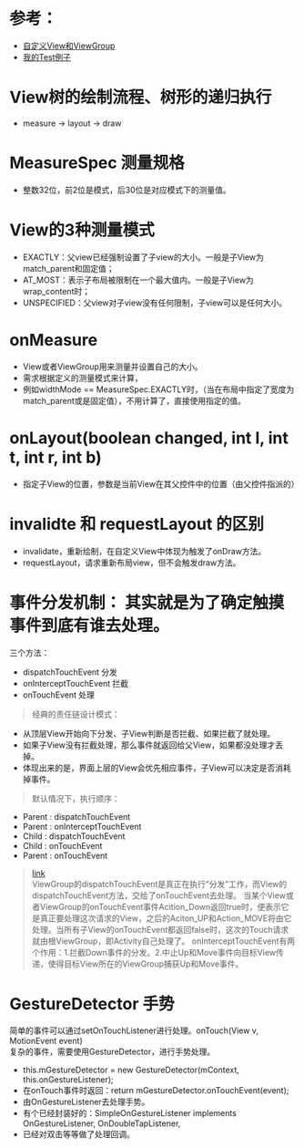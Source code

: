 
# 参考：
- [自定义View和ViewGroup](https://www.jianshu.com/p/7a77bfd0680a)
- [我的Test例子](https://github.com/xwh817/ViewTest/blob/master/app/src/main/java/xwh/demo/view/MyViewGroup.java)

# View树的绘制流程、树形的递归执行
- measure -> layout -> draw

# MeasureSpec 测量规格
- 整数32位，前2位是模式，后30位是对应模式下的测量值。

# View的3种测量模式
- EXACTLY：父view已经强制设置了子view的大小。一般是子View为match_parent和固定值；
- AT_MOST：表示子布局被限制在一个最大值内。一般是子View为wrap_content时；
- UNSPECIFIED：父view对子view没有任何限制，子view可以是任何大小。

# onMeasure
- View或者ViewGroup用来测量并设置自己的大小。
- 需求根据定义的测量模式来计算，
- 例如widthMode == MeasureSpec.EXACTLY时，（当在布局中指定了宽度为match_parent或是固定值），不用计算了，直接使用指定的值。


# onLayout(boolean changed, int l, int t, int r, int b)
- 指定子View的位置，参数是当前View在其父控件中的位置（由父控件指派的）

# invalidte 和 requestLayout 的区别
-  invalidate，重新绘制，在自定义View中体现为触发了onDraw方法。
-  requestLayout，请求重新布局view，但不会触发draw方法。


# 事件分发机制： 其实就是为了确定触摸事件到底有谁去处理。
三个方法：
-  dispatchTouchEvent               分发
-  onInterceptTouchEvent         拦截
-  onTouchEvent                          处理  
> 经典的责任链设计模式：
- 从顶层View开始向下分发、子View判断是否拦截、如果拦截了就处理。
- 如果子View没有拦截处理，那么事件就返回给父View，如果都没处理才丢掉。
- 体现出来的是，界面上层的View会优先相应事件，子View可以决定是否消耗掉事件。  
> 默认情况下，执行顺序：
- Parent : dispatchTouchEvent
- Parent : onInterceptTouchEvent
- Child : dispatchTouchEvent
- Child : onTouchEvent
- Parent : onTouchEvent

> [link](https://www.cnblogs.com/linjzong/p/4191891.html)  
ViewGroup的dispatchTouchEvent是真正在执行“分发”工作，而View的dispatchTouchEvent方法，交给了onTouchEvent去处理。
当某个View或者ViewGroup的onTouchEvent事件Acition_Down返回true时，便表示它是真正要处理这次请求的View，之后的Aciton_UP和Action_MOVE将由它处理。当所有子View的onTouchEvent都返回false时，这次的Touch请求就由根ViewGroup，即Activity自己处理了。
onInterceptTouchEvent有两个作用：1.拦截Down事件的分发。2.中止Up和Move事件向目标View传递，使得目标View所在的ViewGroup捕获Up和Move事件。



# GestureDetector 手势
简单的事件可以通过setOnTouchListener进行处理。onTouch(View v, MotionEvent event)  
复杂的事件，需要使用GestureDetector，进行手势处理。
- this.mGestureDetector = new GestureDetector(mContext, this.onGestureListener);
- 在onTouch事件时返回：return mGestureDetector.onTouchEvent(event);
- 由OnGestureListener去处理手势。
- 有个已经封装好的：SimpleOnGestureListener implements OnGestureListener, OnDoubleTapListener,
- 已经对双击等等做了处理回调。





